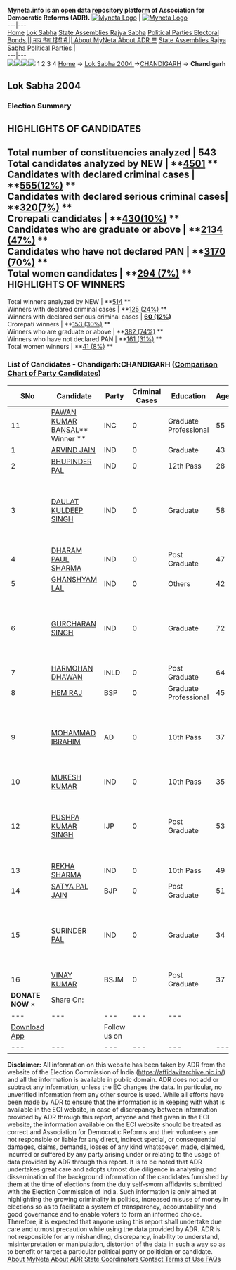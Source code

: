 **Myneta.info is an open data repository platform of Association for Democratic Reforms (ADR).**
[![Myneta Logo](https://www.myneta.info/lib/img/myneta-logo.png)](https://www.myneta.info/) | [![Myneta Logo](https://www.myneta.info/lib/img/adr-logo.png)](https://adrindia.org)  
---|---  
[Home](https://www.myneta.info/) [Lok Sabha](https://www.myneta.info/#ls "Lok Sabha") [ State Assemblies ](https://www.myneta.info/#sa "State Assemblies") [Rajya Sabha](https://www.myneta.info/#rs "Rajya Sabha") [Political Parties ](https://www.myneta.info/party "Political Parties") [ Electoral Bonds ](https://www.myneta.info/electoral_bonds "Electoral Bonds") [ || माय नेता हिंदी में || ](https://translate.google.co.in/translate?prev=hp&hl=en&js=y&u=www.myneta.info&sl=en&tl=hi&history_state0=) [ About MyNeta ](https://adrindia.org/content/about-myneta) [ About ADR ](https://adrindia.org/about-adr/who-we-are) [☰](javascript:void\(0\))
[ State Assemblies ](https://www.myneta.info/#sa "State Assemblies") [ Rajya Sabha ](https://www.myneta.info/#rs "Rajya Sabha") [ Political Parties ](https://www.myneta.info/party "Political Parties")
|   
---|---  
![](https://www.myneta.info/lib/img/banner/banner-1.png)![](https://www.myneta.info/lib/img/banner/banner-2.png)![](https://www.myneta.info/lib/img/banner/banner-3.png)![](https://www.myneta.info/lib/img/banner/banner-4.png)
1  2  3  4 
[Home](https://www.myneta.info/) → [Lok Sabha 2004 ](https://www.myneta.info/loksabha2004/)→[CHANDIGARH](https://www.myneta.info/loksabha2004/index.php?action=show_constituencies&state_id=30) → **Chandigarh**
### 
## Lok Sabha 2004 
###  Election Summary 
HIGHLIGHTS OF CANDIDATES  
---  
Total number of constituencies analyzed |  543   
Total candidates analyzed by NEW | **[4501](https://www.myneta.info/loksabha2004/index.php?action=summary&subAction=candidates_analyzed&sort=candidate#summary) **  
Candidates with declared criminal cases | **[555(12%)](https://www.myneta.info/loksabha2004/index.php?action=summary&subAction=crime&sort=candidate#summary) **  
Candidates with declared serious criminal cases| **[320(7%)](https://www.myneta.info/loksabha2004/index.php?action=summary&subAction=serious_crime&sort=candidate#summary) **  
Crorepati candidates | **[430(10%)](https://www.myneta.info/loksabha2004/index.php?action=summary&subAction=crorepati&sort=candidate#summary) **  
Candidates who are graduate or above | **[2134 (47%)](https://www.myneta.info/loksabha2004/index.php?action=summary&subAction=education&sort=candidate#summary) **  
Candidates who have not declared PAN | **[3170 (70%)](https://www.myneta.info/loksabha2004/index.php?action=summary&subAction=without_pan&sort=candidate#summary) **  
Total women candidates | **[294 (7%)](https://www.myneta.info/loksabha2004/index.php?action=summary&subAction=women_candidate&sort=candidate#summary) **  
HIGHLIGHTS OF WINNERS  
---  
Total winners analyzed by NEW | **[514](https://www.myneta.info/loksabha2004/index.php?action=summary&subAction=winner_analyzed&sort=candidate#summary) **  
Winners with declared criminal cases | **[125 (24%)](https://www.myneta.info/loksabha2004/index.php?action=summary&subAction=winner_crime&sort=candidate#summary) **  
Winners with declared serious criminal cases | **[60 (12%)](https://www.myneta.info/loksabha2004/index.php?action=summary&subAction=winner_serious_crime&sort=candidate#summary)**  
Crorepati winners | **[153 (30%)](https://www.myneta.info/loksabha2004/index.php?action=summary&subAction=winner_crorepati&sort=candidate#summary) **  
Winners who are graduate or above | **[382 (74%)](https://www.myneta.info/loksabha2004/index.php?action=summary&subAction=winner_education&sort=candidate#summary) **  
Winners who have not declared PAN | **[161 (31%)](https://www.myneta.info/loksabha2004/index.php?action=summary&subAction=winner_without_pan&sort=candidate#summary) **  
Total women winners | **[41 (8%)](https://www.myneta.info/loksabha2004/index.php?action=summary&subAction=winner_women&sort=candidate#summary) **  
### List of Candidates - Chandigarh:CHANDIGARH ([Comparison Chart of Party Candidates](https://www.myneta.info/loksabha2004/comparisonchart.php?constituency_id=100))
SNo | Candidate| Party| Criminal Cases| Education| Age| Total Assets| Liabilities  
---|---|---|---|---|---|---|---  
11  | [PAWAN KUMAR BANSAL](https://www.myneta.info/loksabha2004/candidate.php?candidate_id=883)** Winner ** | INC | 0 | Graduate Professional| 55 | Rs 1,75,50,052 ~ 1 Crore+ | Rs 0 ~   
1  | [ARVIND JAIN](https://www.myneta.info/loksabha2004/candidate.php?candidate_id=890) | IND | 0 | Graduate| 43 | Rs 78,84,180 ~ 78 Lacs+ | Rs 0 ~   
2  | [BHUPINDER PAL](https://www.myneta.info/loksabha2004/candidate.php?candidate_id=898) | IND | 0 | 12th Pass| 28 | Rs 2,03,000 ~ 2 Lacs+ | Rs 89,385 ~ 89 Thou+  
3  | [DAULAT KULDEEP SINGH](https://www.myneta.info/loksabha2004/candidate.php?candidate_id=899) | IND | 0 | Graduate| 58 | ![](https://myneta.info/image_v2.php?myneta_folder=loksabha2004&candidate_id=899&col=ta) | ![](https://myneta.info/image_v2.php?myneta_folder=loksabha2004&candidate_id=899&col=lia)  
4  | [DHARAM PAUL SHARMA](https://www.myneta.info/loksabha2004/candidate.php?candidate_id=889) | IND | 0 | Post Graduate| 47 | Rs 28,82,817 ~ 28 Lacs+ | Rs 0 ~   
5  | [GHANSHYAM LAL](https://www.myneta.info/loksabha2004/candidate.php?candidate_id=894) | IND | 0 | Others| 42 | Rs 1,50,76,200 ~ 1 Crore+ | Rs 0 ~   
6  | [GURCHARAN SINGH](https://www.myneta.info/loksabha2004/candidate.php?candidate_id=895) | IND | 0 | Graduate| 72 | ![](https://myneta.info/image_v2.php?myneta_folder=loksabha2004&candidate_id=895&col=ta) | ![](https://myneta.info/image_v2.php?myneta_folder=loksabha2004&candidate_id=895&col=lia)  
7  | [HARMOHAN DHAWAN](https://www.myneta.info/loksabha2004/candidate.php?candidate_id=885) | INLD | 0 | Post Graduate| 64 | Rs 3,77,45,991 ~ 3 Crore+ | Rs 0 ~   
8  | [HEM RAJ](https://www.myneta.info/loksabha2004/candidate.php?candidate_id=886) | BSP | 0 | Graduate Professional| 45 | Rs 46,50,000 ~ 46 Lacs+ | Rs 2,00,000 ~ 2 Lacs+  
9  | [MOHAMMAD IBRAHIM](https://www.myneta.info/loksabha2004/candidate.php?candidate_id=897) | AD | 0 | 10th Pass| 37 | ![](https://myneta.info/image_v2.php?myneta_folder=loksabha2004&candidate_id=897&col=ta) | ![](https://myneta.info/image_v2.php?myneta_folder=loksabha2004&candidate_id=897&col=lia)  
10  | [MUKESH KUMAR](https://www.myneta.info/loksabha2004/candidate.php?candidate_id=892) | IND | 0 | 10th Pass| 35 | Rs 4,33,900 ~ 4 Lacs+ | Rs 21,000 ~ 21 Thou+  
12  | [PUSHPA KUMAR SINGH](https://www.myneta.info/loksabha2004/candidate.php?candidate_id=896) | IJP | 0 | Post Graduate| 53 | ![](https://myneta.info/image_v2.php?myneta_folder=loksabha2004&candidate_id=896&col=ta) | ![](https://myneta.info/image_v2.php?myneta_folder=loksabha2004&candidate_id=896&col=lia)  
13  | [REKHA SHARMA](https://www.myneta.info/loksabha2004/candidate.php?candidate_id=893) | IND | 0 | 10th Pass| 49 | Rs 30,717 ~ 30 Thou+ | Rs 0 ~   
14  | [SATYA PAL JAIN](https://www.myneta.info/loksabha2004/candidate.php?candidate_id=884) | BJP | 0 | Post Graduate| 51 | Rs 2,15,31,861 ~ 2 Crore+ | Rs 4,68,108 ~ 4 Lacs+  
15  | [SURINDER PAL](https://www.myneta.info/loksabha2004/candidate.php?candidate_id=887) | IND | 0 | Graduate| 34 | ![](https://myneta.info/image_v2.php?myneta_folder=loksabha2004&candidate_id=887&col=ta) | ![](https://myneta.info/image_v2.php?myneta_folder=loksabha2004&candidate_id=887&col=lia)  
16  | [VINAY KUMAR](https://www.myneta.info/loksabha2004/candidate.php?candidate_id=891) | BSJM | 0 | Post Graduate| 37 | Rs 3,30,000 ~ 3 Lacs+ | Rs 1,25,000 ~ 1 Lacs+  
|  **DONATE NOW** × |  Share On:  | [](https://api.whatsapp.com/send?text=https%3A%2F%2Fmyneta.info%2Fpunjab2022%2Findex.php%3Faction%3Dshow_constituencies%26state_id%3D19) | [](https://www.facebook.com/sharer/sharer.php?u=https%3A%2F%2Fmyneta.info%2Fpunjab2022%2Findex.php%3Faction%3Dshow_constituencies%26state_id%3D19) | [](https://twitter.com/share?url=https%3A%2F%2Fmyneta.info%2Fpunjab2022%2Findex.php%3Faction%3Dshow_constituencies%26state_id%3D19)  
---|---|---|---|---  
| [ Download App ](https://play.google.com/store/apps/details?id=com.webrosoft.myneta1&pcampaignid=pcampaignidMKT-Other-global-all-co-prtnr-py-PartBadge-Mar2515-1) | [](https://play.google.com/store/apps/details?id=com.webrosoft.myneta1&pcampaignid=pcampaignidMKT-Other-global-all-co-prtnr-py-PartBadge-Mar2515-1) |  Follow us on  | [](https://www.facebook.com/adrindia.org/) | [](https://twitter.com/adrspeaks) | [](https://groups.google.com/g/national-election-watch?hl=en&pli=1) | [](https://www.instagram.com/adrspeaks/) | [](https://www.youtube.com/user/adrspeaks) | [](https://sharechat.com/profile/adrspeaks)  
---|---|---|---|---|---|---|---|---  
**Disclaimer:** All information on this website has been taken by ADR from the website of the Election Commission of India (https://affidavitarchive.nic.in/) and all the information is available in public domain. ADR does not add or subtract any information, unless the EC changes the data. In particular, no unverified information from any other source is used. While all efforts have been made by ADR to ensure that the information is in keeping with what is available in the ECI website, in case of discrepancy between information provided by ADR through this report, anyone and that given in the ECI website, the information available on the ECI website should be treated as correct and Association for Democratic Reforms and their volunteers are not responsible or liable for any direct, indirect special, or consequential damages, claims, demands, losses of any kind whatsoever, made, claimed, incurred or suffered by any party arising under or relating to the usage of data provided by ADR through this report. It is to be noted that ADR undertakes great care and adopts utmost due diligence in analysing and dissemination of the background information of the candidates furnished by them at the time of elections from the duly self-sworn affidavits submitted with the Election Commission of India. Such information is only aimed at highlighting the growing criminality in politics, increased misuse of money in elections so as to facilitate a system of transparency, accountability and good governance and to enable voters to form an informed choice. Therefore, it is expected that anyone using this report shall undertake due care and utmost precaution while using the data provided by ADR. ADR is not responsible for any mishandling, discrepancy, inability to understand, misinterpretation or manipulation, distortion of the data in such a way so as to benefit or target a particular political party or politician or candidate. 
[ About MyNeta ](https://adrindia.org/content/about-myneta) [ About ADR ](https://adrindia.org/about-adr/who-we-are) [ State Coordinators ](https://adrindia.org/about-adr/state-coordinators) [ Contact ](https://adrindia.org/contact-us) [ Terms of Use ](https://adrindia.org/content/adr-terms-use) [ FAQs ](https://adrindia.org/content/faqs)

